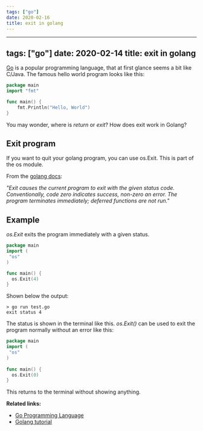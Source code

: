 ```yaml
---
tags: ["go"]
date: 2020-02-16
title: exit in golang
---
```

---
tags: ["go"]
date: 2020-02-14
title: exit in golang
---
<a href="https://golang.org/">Go</a> is a popular programming language, that at first glance seems a bit like C/Java. The famous hello world program looks like this:

```go
package main
import "fmt"

func main() {
	fmt.Println("Hello, World")
}
```

You may wonder, where is *return* or *exit*? How does exit work in Golang?

## Exit program

If you want to quit your golang program, you can use os.Exit. This is part of the os module.

From the <a href="https://golang.org/pkg/os/#Exit">golang docs</a>:

*"Exit causes the current program to exit with the given status code. Conventionally, code zero indicates success, non-zero an error. The program terminates immediately; deferred functions are not run."*

## Example

*os.Exit* exits the program immediately with a given status. 

```go
package main
import (
 "os"
)

func main() {
  os.Exit(4)
}
```

Shown below the output:

    > go run test.go
    exit status 4

The status is shown in the terminal like this. *os.Exit()* can be used to exit the program normally without an error like this:

```go
package main
import (  
 "os"
)
    
func main() {
  os.Exit(0)
}
```

This returns to the terminal without showing anything.

**Related links:**
* <a href="https://golang.org/">Go Programming Language</a>
* <a href="https://golangr.com/">Golang tutorial</a>

